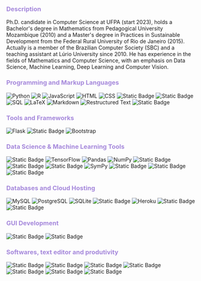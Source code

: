 <h3 style="color:a588db"> Description</h3>
Ph.D. candidate in Computer Science at UFPA (start 2023), holds a Bachelor's degree in Mathematics from Pedagogical University Mozambique (2010) and a Master's degree in Practices in Sustainable Development from the Federal Rural University of Rio de Janeiro (2015). Actually is a member of the Brazilian Computer Society (SBC) and a teaching assistant at Lúrio University since 2010. He has experience in the fields of Mathematics and Computer Science, with an emphasis on Data Science, Machine Learning, Deep Learning and Computer Vision.

<!-- Programming and Markup Languages -->
<h3 style="color:a588db"> Programming and Markup Languages</h3>
<p>
  <img alt="Python" src="https://img.shields.io/badge/Python-14354C.svg?logo=python&logoColor=white">
  <img alt="R" src="https://img.shields.io/badge/R-276DC3.svg?logo=r&logoColor=white">
  <img alt="JavaScript" src="https://img.shields.io/badge/JavaScript-F7DF1E.svg?logo=javascript&logoColor=black">
  <img alt="HTML" src="https://img.shields.io/badge/HTML-E34F26.svg?logo=html5&logoColor=white">
  <img alt="CSS" src="https://img.shields.io/badge/CSS-1572B6.svg?logo=css3&logoColor=white">
  <img alt="Static Badge" src="https://img.shields.io/badge/Jinja-grey?style=flat&logo=jinja&labelColor=red">
  <img alt="Static Badge" src="https://img.shields.io/badge/PHP-%23777BB4?style=flat&logo=php&labelColor=black">
  <img alt="SQL" src="https://custom-icon-badges.demolab.com/badge/SQL-025E8C.svg?logo=database&logoColor=white">
  <img alt="LaTeX" src="https://img.shields.io/badge/LaTeX-008080.svg?logo=LaTeX&logoColor=white">
  <img alt="Markdown" src="https://img.shields.io/badge/Markdown-000000.svg?logo=markdown&logoColor=white">
  <img alt="Restructured Text" src="https://img.shields.io/badge/Restructured Text-3a4148.svg?logo=readthedocs&logoColor=white">
  <img alt="Static Badge" src="https://img.shields.io/badge/sphinx-black?style=flat&logo=sphinx&labelColor=black">
</p>


<!-- Tools and Frameworks -->
<h3 style="color:a588db"> Tools and Frameworks</h3>

<p>
    <img alt="Flask" src="https://img.shields.io/badge/Flask-000000.svg?logo=flask&logoColor=white">
    <img alt="Static Badge" src="https://img.shields.io/badge/django-%23092E20?style=flat&logo=django&labelColor=dark-grey">
    <img alt="Bootstrap" src="https://img.shields.io/badge/Bootstrap-7952B3.svg?logo=bootstrap&logoColor=white">
</p>

     
<!-- Data Science & Machine Learning Tools -->
<h3 style="color:a588db">   Data Science & Machine Learning Tools</h3>
<p>
    <img alt="Static Badge" src="https://img.shields.io/badge/keras-%23D00000?style=flat&logo=Keras&logoSize=auto&labelColor=grey&color=%23D00000">
    <img alt="TensorFlow" src="https://img.shields.io/badge/TensorFlow-FF6F00.svg?logo=TensorFlow&logoColor=white">
    <img alt="Pandas" src="https://img.shields.io/badge/Pandas-150458.svg?logo=pandas&logoColor=white">
    <img alt="NumPy" src="https://img.shields.io/badge/Numpy-013243.svg?logo=numpy&logoColor=white">
    <img alt="Static Badge" src="https://img.shields.io/badge/Matplolib-%23559ced?style=flat&logoSize=auto&labelColor=white">
    <img alt="Static Badge" src="https://img.shields.io/badge/Scikit_Learn-%23F7931E?style=flat&logo=scikitlearn&logoSize=auto&labelColor=blue&color=%23F7931E">
    <img alt="Static Badge" src="https://img.shields.io/badge/Scipy-%238CAAE6?style=flat&logo=scipy&logoSize=auto&labelColor=white&color=%238CAAE6">
    <img alt="SymPy" src="https://img.shields.io/badge/SymPy-3B5526.svg?logo=sympy&logoColor=white">
    <img alt="Static Badge" src="https://img.shields.io/badge/OpenCV-%235C3EE8?style=flat&logo=opencv&logoSize=auto&labelColor=green&color=%235C3EE8">
    <img alt="Static Badge" src="https://img.shields.io/badge/Altair-%230096D6?style=flat&logo=altair&logoSize=auto">
    <img alt="Static Badge" src="https://img.shields.io/badge/PyTorch-%23EE4C2C?style=flat&logo=PyTorch&logoSize=auto&labelColor=white&color=%23EE4C2C">
</p>


<!-- Databases and Cloud Hosting -->
<h3 style="color:a588db"> Databases and Cloud Hosting</h3>
  
<p>
    <img alt="MySQL" src="https://img.shields.io/badge/MySQL-00f.svg?logo=mysql&logoColor=white">
    <img alt="PostgreSQL" src ="https://img.shields.io/badge/PostgreSQL-316192.svg?logo=postgresql&logoColor=white">
    <img alt="SQLite" src ="https://img.shields.io/badge/SQLite-07405e.svg?logo=sqlite&logoColor=white">
    <img alt="Static Badge" src="https://img.shields.io/badge/SQLAlchemy-%23D71F00?style=flat&logo=sqlalchemy&logoSize=auto&labelColor=black">
    <img alt="Heroku" src="https://img.shields.io/badge/Heroku-430098.svg?logo=heroku&logoColor=white">
    <img alt="Static Badge" src="https://img.shields.io/badge/Python%20Anywhere-%231D9FD7?style=flat&logo=pythonanywhere&logoSize=auto&labelColor=black">
    <img alt="Static Badge" src="https://img.shields.io/badge/Akamai%20Cloud-%230096D6?style=flat&logo=akamai&logoSize=auto&labelColor=white">
</p>

<!-- GUI development -->
<h3 style="color:a588db"> GUI Development</h3>
<p>
    <img alt="Static Badge" src="https://img.shields.io/badge/Tkinter-%230096D6?style=flat&logo=python&logoSize=auto&labelColor=%23acd437">
    <img alt="Static Badge" src="https://img.shields.io/badge/PyQt5-%230096D6?style=flat&logo=python&logoSize=auto&labelColor=%23acd437">
</p>

<!-- Softwares, text editor and produtivity -->
<h3 style="color:a588db"> Softwares, text editor and produtivity</h3>
<p>
    <img alt="Static Badge" src="https://img.shields.io/badge/MS_Office_365-%230096D6?style=flat&logo=altair&logoSize=auto">
    <img alt="Static Badge" src="https://img.shields.io/badge/Google%20WorkSpace-%234285F4?style=flat&logo=google&logoSize=auto&labelColor=white">
    <img alt="Static Badge" src="https://img.shields.io/badge/GNU_Bash-%234EAA25?style=flat&logo=gnubash&logoSize=auto&labelColor=black">
    <img alt="Static Badge" src="https://img.shields.io/badge/Git-black?style=flat&logo=git&logoSize=auto&labelColor=white">
    <img alt="Static Badge" src="https://img.shields.io/badge/GitHub-%23181717?style=flat&logo=github&logoSize=auto&labelColor=black">
    <img alt="Static Badge" src="https://img.shields.io/badge/json-%23181717?style=flat&logo=json&logoSize=auto&labelColor=black">
    <img alt="Static Badge" src="https://img.shields.io/badge/GIMP-%238C8073?style=flat&logo=GIMP&logoSize=auto&labelColor=black&color=%238C8073">
</p>




